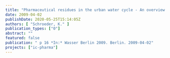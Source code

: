 ```yaml
---
title: "Pharmaceutical residues in the urban water cycle - An overview of the state of the art"
date: 2009-04-02
publishDate: 2020-05-25T15:14:05Z
authors: [ "Schroeder, K." ]
publication_types: ["0"]
abstract: ""
featured: false
publication: " p 16 *In:* Wasser Berlin 2009. Berlin. 2009-04-02"
projects: ["ic-pharma"]
---
```


